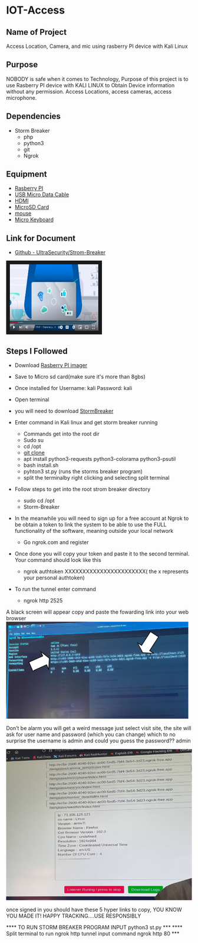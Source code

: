 # IOT-Access

## Name of Project
Access Location, Camera, and mic using rasberry PI device with Kali Linux

## Purpose
NOBODY is safe when it comes to Technology, Purpose of this project is to use Rasberry PI device with KALI LINUX to Obtain Device information without any permission. Access Locations, access cameras, access microphone.

## Dependencies 
* Storm Breaker
  * php
  * python3
  * git
  * Ngrok

## Equipment
* [Rasberry PI](https://www.amazon.com/Raspberry-Pi-4-4G-Model/dp/B081YD3VL5/ref=sr_1_14?crid=36AFWDBCXWU86&keywords=rasberry+pi+4%2B&qid=1683306173&sprefix=rasberry%2Caps%2C275&sr=8-14&ufe=app_do%3Aamzn1.fos.f5122f16-c3e8-4386-bf32-63e904010ad0)
* [USB Micro Data Cable](https://www.amazon.com/AmazonBasics-Male-Micro-Cable-Black/dp/B0711PVX6Z/ref=sr_1_1_ffob_sspa?crid=DO75SIR3SOBU&keywords=micro+usb+data+cable&qid=1678902219&sprefix=Micro+USB+data%2Caps%2C119&sr=8-1-spons&psc=1&spLa=ZW5jcnlwdGVkUXVhbGlmaWVyPUEyODVZTFRIVTQ3WFhUJmVuY3J5cHRlZElkPUEwMDU4NDczMkU3RTJKNllMTkpJSCZlbmNyeXB0ZWRBZElkPUEwMTg1MTU1MjBZR042R1ZLNTUzUCZ3aWRnZXROYW1lPXNwX2F0ZiZhY3Rpb249Y2xpY2tSZWRpcmVjdCZkb05vdExvZ0NsaWNrPXRydWU=)
*  [HDMI](https://www.amazon.com/AmazonBasics-High-Speed-HDMI-Cable-1-Pack/dp/B014I8SIJY/ref=sr_1_1_ffob_sspa?crid=15PE2GIND6GN4&keywords=hdmi&qid=1683307963&sprefix=hdmi%2Caps%2C305&sr=8-1-spons&spLa=ZW5jcnlwdGVkUXVhbGlmaWVyPUFDUjVYN003R0FLNTgmZW5jcnlwdGVkSWQ9QTAxMTAxMjgyT1dVMU5GMjM0NjBRJmVuY3J5cHRlZEFkSWQ9QTEwMzMyMTgySkxBWkpYUFFQUElBJndpZGdldE5hbWU9c3BfYXRmJmFjdGlvbj1jbGlja1JlZGlyZWN0JmRvTm90TG9nQ2xpY2s9dHJ1ZQ&th=1)
*  [MicroSD Card](https://www.amazon.com/SanDisk-2-Pack-microSDHC-Memory-2x32GB/dp/B08J4HJ98L/ref=sr_1_3?crid=KB3HHVZ44PIC&keywords=micro+sd+card+32gb&qid=1683308044&sprefix=micro+sd+%2Caps%2C257&sr=8-3)
*  [mouse](https://www.amazon.com/Wireless-YOOSO-Computer-Adjustable-Ergonomic/dp/B094QH5MWN/ref=sr_1_2_sspa?crid=17O5QS2YNRBMR&keywords=mouse&qid=1683308190&sprefix=mouse%2Caps%2C416&sr=8-2-spons&psc=1&spLa=ZW5jcnlwdGVkUXVhbGlmaWVyPUFQSTAxSkFRRUJJNzgmZW5jcnlwdGVkSWQ9QTAzOTQyMzQxRUY4QUQ1VkJKRDJLJmVuY3J5cHRlZEFkSWQ9QTA2OTU4ODEzNlY1Q1FYQTFSTDRCJndpZGdldE5hbWU9c3BfYXRmJmFjdGlvbj1jbGlja1JlZGlyZWN0JmRvTm90TG9nQ2xpY2s9dHJ1ZQ==)
*  [Micro Keyboard](https://www.amazon.com/Backlit-Keyboard-Touchpad-Wireless-Multimedia/dp/B07QNPX8C2/ref=sr_1_9?crid=3DQ1JCBQSRLBM&keywords=micro+keyboard&qid=1683308256&sprefix=micro+keyboard%2Caps%2C269&sr=8-9)
## Link for Document
- [Github - UltraSecurity/Strom-Breaker](https://github.com/ultrasecurity/Storm-Breaker)
<!--(https://www.youtube.com/watch?v=h_f9lB4i-LA)-->

<a href="https://www.youtube.com/watch?v=h_f9lB4i-LA" target="_blank"><img src="https://github.com/Kenielmc/IOT-Access/blob/main/Screenshot%202023-05-05%20132309.png" 
alt="IMAGE ALT TEXT HERE" width="240" height="180" border="10" /></a>

## Steps I Followed
* Download [Rasberry PI imager](https://www.raspberrypi.com/software/)

* Save to Micro sd card(make sure it's more than 8gbs)

* Once installed for Username: kali Password: kali

* Open terminal

* you will need to download [StormBreaker](https://github.com/ultrasecurity/Storm-Breaker)

* Enter command in Kali linux and get storm breaker running 
  * Commands get into the root dir
  * Sudo su
  * cd /opt
  * [git clone](https://github.com/ultrasecurity/Storm-Breaker.git)
  * apt install python3-requests python3-colorama python3-psutil
  * bash install.sh
  * pyhton3 st.py (runs the storms breaker program)
  * split the terminalby right clicking and selecting split terminal
  
* Follow steps to get into the root strom breaker directory
  * sudo cd /opt
  * Storm-Breaker

* In the meanwhile you will need to sign up for a free account at Ngrok to be obtain a token to link the system to be able to use the FULL functionality of the software, meaning outside your local network
  * Go ngrok.com and register
* Once done you will copy your token and paste it to the second terminal. Your command should look like this
  * ngrok authtoken XXXXXXXXXXXXXXXXXXXXXXX( the x represents your personal authtoken)
  
* To run the tunnel enter command 
  * ngrok http 2525

A black screen will appear copy and paste the fowarding link into your web browser 
![ESP32 Flash Download Tool](https://github.com/Kenielmc/IOT-Access/blob/main/Screenshot%202023-05-06%20144214.png "Logo Title Text 1")

Don’t be alarm you will get a weird message just select visit site, the site will ask for user name and password (which you can change) which to no surprise the username is admin and could you guess the password?? admin

![ESP32 Flash Download Tool](https://github.com/Kenielmc/IOT-Access/blob/main/Screenshot%202023-05-06%20144703.png "Logo Title Text 1")

once signed in you should have these 5 hyper links to copy, YOU KNOW YOU MADE IT! HAPPY TRACKING….USE RESPONSIBLY

**** TO RUN STORM BREAKER PROGRAM INPUT python3 st.py ***
**** Split terminal to run ngrok http tunnel input command ngrok http 80 ***



 
  
